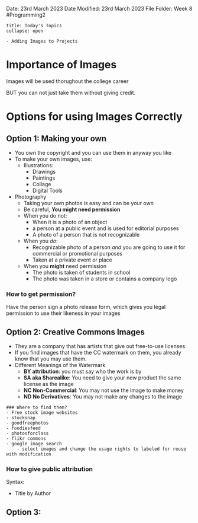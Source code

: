 Date: 23rd March 2023
Date Modified: 23rd March 2023
File Folder: Week 8
#Programming2 

```ad-abstract
title: Today's Topics
collapse: open

- Adding Images to Projects

```

# Importance of Images

Images will be used thorughout the college career 

BUT you can not just take them without giving credit.

# Options for using Images Correctly

## Option 1: Making your own

- You own the copyright and you can use them in anyway you like
- To make your own images, use:
	- Illustrations:
		- Drawings
		- Paintings
		- Collage
		- Digital Tools
- Photography
	- Taking your own photos is easy and can be your own
	- Be careful, **You might need permission**
	- When you do not:
		- When it is a photo of an object
		- a person at a public event and is used for editorial purposes
		- A photo of a person that is not recognizable
	- When you *do*:
		- Recognizable photo of a person *and* you are going to use it for commercial or promotional purposes
		-   Taken at a private event or place
	- When you **might** need permission
		- The photo is taken of students in school
		- The photo was taken in a store or contains a company logo

### How to get permission?

Have the person sign a photo release form, which gives you legal permission to use their likeness in your images

## Option 2: Creative Commons Images

- They are a company that has artists that give out free-to-use licenses
- If you find images that have the CC watermark on them, you already know that you may use them.
- Different Meanings of the Watermark
	- **BY attribution**: you must say who the work is by
	- **SA aka Sharealike**: You need to give your new product the same license as the image
	- **NC Non-Commercial**: You may not use the image to make money
	- **ND No Derivatives**: You may not make any changes to the image

```ad-note
### Where to find them?
- Free stock image websites
- stocksnap
- goodfreephotos
- foodiesfeed
- photosforclass
- flikr commons
- google image search
	- select images and change the usage rights to labeled for reuse with modification
```

### How to give public attribution

Syntax:
- Title by Author




## Option 3: 

	